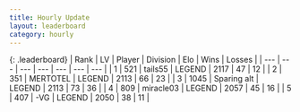 ```yaml
---
title: Hourly Update
layout: leaderboard
category: hourly
---
```


{: .leaderboard}
| Rank | LV | Player | Division | Elo | Wins | Losses |
| --- | --- | --- | --- | --- | --- | --- |
| <span data-change="1">1</span> | 521 | <span title="ID: 170123">tails55</span> | LEGEND | <span data-change="0">2117</span> | <span data-change="0">47</span> | <span data-change="0">12</span> |
| <span data-change="-1">2</span> | 351 | <span title="ID: 398821">MERTOTEL</span> | LEGEND | <span data-change="-12">2113</span> | <span data-change="0">66</span> | <span data-change="1">23</span> |
| <span data-change="0">3</span> | 1045 | <span title="ID: 203132">Sparing alt</span> | LEGEND | <span data-change="0">2113</span> | <span data-change="0">73</span> | <span data-change="0">36</span> |
| <span data-change="0">4</span> | 809 | <span title="ID: 416373">miracle03</span> | LEGEND | <span data-change="0">2057</span> | <span data-change="0">45</span> | <span data-change="0">16</span> |
| <span data-change="0">5</span> | 407 | <span title="ID: 92077">-VG</span> | LEGEND | <span data-change="0">2050</span> | <span data-change="0">38</span> | <span data-change="0">11</span> |